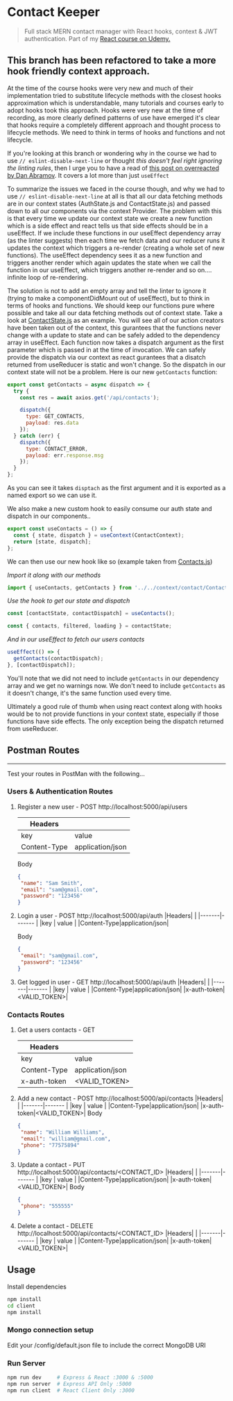 # Contact Keeper

> Full stack MERN contact manager with React hooks, context & JWT authentication. Part of my [React course on Udemy.](https://www.udemy.com/share/101XdqAkUadVtQTH4=/)

## This branch has been refactored to take a more hook friendly context approach.

At the time of the course hooks were very new and much of their implementation tried to substitute lifecycle methods with the closest hooks approximation which is understandable, many tutorials and courses early to adopt hooks took this approach. Hooks were very new at the time of recording, as more clearly defined patterns of use have emerged it's clear that hooks require a completely different approach and thought process to lifecycle methods. We need to think in terms of hooks and functions and not lifecycle.

If you're looking at this branch or wondering why in the course we had to use `// eslint-disable-next-line` or thought _this doesn't feel right ignoring the linting rules_, then I urge you to have a read of [this post on overreacted by Dan Abramov](https://overreacted.io/a-complete-guide-to-useeffect/). It covers a lot more than just `useEffect`

To summarize the issues we faced in the course though, and why we had to use `// eslint-disable-next-line` at all is that all our data fetching methods are in our context states (AuthState.js and ContactState.js) and passed down to all our components via the context Provider. The problem with this is that every time we update our context state we create a new function which is a side effect and react tells us that side effects should be in a useEffect. If we include these functions in our useEffect dependency array (as the linter suggests) then each time we fetch data and our reducer runs it updates the context which triggers a re-render (creating a whole set of new functions). The useEffect dependency sees it as a new function and triggers another render which again updates the state when we call the function in our useEffect, which triggers another re-render and so on.... infinite loop of re-rendering.

The solution is not to add an empty array and tell the linter to ignore it (trying to make a componentDidMount out of useEffect), but to think in terms of hooks and functions.
We should keep our functions pure where possible and take all our data fetching methods out of context state.
Take a look at [ContactState.js](https://github.com/bradtraversy/contact-keeper/blob/hookfix/client/src/context/auth/AuthState.js) as an example.
You will see all of our action creators have been taken out of the context, this gurantees that the functions never change with a update to state and can be safely added to the dependency array in useEffect.
Each function now takes a dispatch argument as the first parameter which is passed in at the time of invocation. We can safely provide the dispatch via our context as react gurantees that a disatch returned from useReducer is static and won't change. So the dispatch in our context state will not be a problem.
Here is our new `getContacts` function:

```js
export const getContacts = async dispatch => {
  try {
    const res = await axios.get('/api/contacts');

    dispatch({
      type: GET_CONTACTS,
      payload: res.data
    });
  } catch (err) {
    dispatch({
      type: CONTACT_ERROR,
      payload: err.response.msg
    });
  }
};
```

As you can see it takes `disptach` as the first argument and it is exported as a named export so we can use it.

We also make a new custom hook to easily consume our auth state and dispatch in our components..

```js
export const useContacts = () => {
  const { state, dispatch } = useContext(ContactContext);
  return [state, dispatch];
};
```

We can then use our new hook like so (example taken from [Contacts.js](https://github.com/bradtraversy/contact-keeper/blob/hookfix/client/src/components/auth/Login.js))

_Import it along with our methods_

```js
import { useContacts, getContacts } from '../../context/contact/ContactState';
```

_Use the hook to get our state and dispatch_

```js
const [contactState, contactDispatch] = useContacts();

const { contacts, filtered, loading } = contactState;
```

_And in our useEffect to fetch our users contacts_

```js
useEffect(() => {
  getContacts(contactDispatch);
}, [contactDispatch]);
```

You'll note that we did not need to include `getContacts` in our dependency array and we get no warnings now. We don't need to include `getContacts` as it doesn't change, it's the same function used every time.

Ultimately a good rule of thumb when using react context along with hooks would be to not provide functions in your context state, especially if those functions have side effects. The only exception being the dispatch returned from useReducer.

## Postman Routes
-----
Test your routes in PostMan with the following...
### Users & Authentication Routes
1. Register a new user - POST http://localhost:5000/api/users

   |Headers|                     |
   |-------|-------              |
   |key    | value               |
   |Content-Type|application/json|

   Body
   ```JSON
   {
	"name": "Sam Smith",
	"email": "sam@gmail.com",
	"password": "123456"
   }
    ```
2. Login a user - POST http://localhost:5000/api/auth
   |Headers|                     |
   |-------|-------              |
   |key    | value               |
   |Content-Type|application/json|

   Body
   ```JSON
   {
	"email": "sam@gmail.com",
	"password": "123456"
   }
    ```
3. Get logged in user - GET http://localhost:5000/api/auth
   |Headers|                     |
   |-------|-------              |
   |key    | value               |
   |Content-Type|application/json|
   |x-auth-token|<VALID_TOKEN>|

### Contacts Routes
1. Get a users contacts - GET

   |Headers|                     |
   |-------|-------              |
   |key    | value               |
   |Content-Type|application/json|
   |x-auth-token|<VALID_TOKEN>|

2. Add a new contact - POST http://localhost:5000/api/contacts
   |Headers|                     |
   |-------|-------              |
   |key    | value               |
   |Content-Type|application/json|
   |x-auth-token|<VALID_TOKEN>|
   Body
   ```JSON
   {
	"name": "William Williams",
	"email": "william@gmail.com",
	"phone": "77575894"
   }
    ```
3. Update a contact - PUT http://localhost:5000/api/contacts/<CONTACT_ID>
   |Headers|                     |
   |-------|-------              |
   |key    | value               |
   |Content-Type|application/json|
   |x-auth-token|<VALID_TOKEN>|
   Body
    ```JSON
   {
	 "phone": "555555"
   }
    ```
4. Delete a contact - DELETE http://localhost:5000/api/contacts/<CONTACT_ID>
   |Headers|                     |
   |-------|-------              |
   |key    | value               |
   |Content-Type|application/json|
   |x-auth-token|<VALID_TOKEN>|
   
## Usage

Install dependencies

```bash
npm install
cd client
npm install
```

### Mongo connection setup

Edit your /config/default.json file to include the correct MongoDB URI

### Run Server

```bash
npm run dev     # Express & React :3000 & :5000
npm run server  # Express API Only :5000
npm run client  # React Client Only :3000
```
